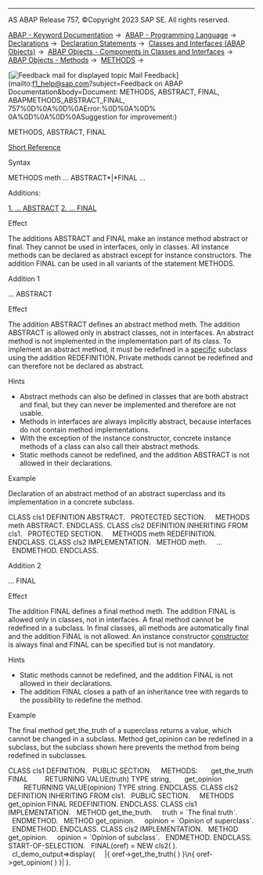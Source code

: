   

* * *

AS ABAP Release 757, ©Copyright 2023 SAP SE. All rights reserved.

[ABAP - Keyword Documentation](javascript:call_link\('abenabap.htm'\)) →  [ABAP - Programming Language](javascript:call_link\('abenabap_reference.htm'\)) →  [Declarations](javascript:call_link\('abendeclarations.htm'\)) →  [Declaration Statements](javascript:call_link\('abenabap_declarations.htm'\)) →  [Classes and Interfaces (ABAP Objects)](javascript:call_link\('abenclasses_and_interfaces.htm'\)) →  [ABAP Objects - Components in Classes and Interfaces](javascript:call_link\('abenclass_ifac_components.htm'\)) →  [ABAP Objects - Methods](javascript:call_link\('abenmethods.htm'\)) →  [METHODS](javascript:call_link\('abapmethods.htm'\)) → 

 [![](Mail.gif?object=Mail.gif&sap-language=EN "Feedback mail for displayed topic") Mail Feedback](mailto:f1_help@sap.com?subject=Feedback on ABAP Documentation&body=Document: METHODS, ABSTRACT, FINAL, ABAPMETHODS_ABSTRACT_FINAL, 757%0D%0A%0D%0AError:%0D%0A%0D%
0A%0D%0A%0D%0ASuggestion for improvement:)

METHODS, ABSTRACT, FINAL

[Short Reference](javascript:call_link\('abapmethods_shortref.htm'\))

Syntax

METHODS meth ... ABSTRACT*|*FINAL ...

Additions:

[1\. ... ABSTRACT](#!ABAP_ADDITION_1@1@)
[2\. ... FINAL](#!ABAP_ADDITION_2@2@)

Effect

The additions ABSTRACT and FINAL make an instance method abstract or final. They cannot be used in interfaces, only in classes. All instance methods can be declared as abstract except for instance constructors. The addition FINAL can be used in all variants of the statement METHODS.

Addition 1   

... ABSTRACT

Effect

The addition ABSTRACT defines an abstract method meth. The addition ABSTRACT is allowed only in abstract classes, not in interfaces. An abstract method is not implemented in the implementation part of its class. To implement an abstract method, it must be redefined in a [specific](javascript:call_link\('abenconcrete_glosry.htm'\) "Glossary Entry") subclass using the addition REDEFINITION. Private methods cannot be redefined and can therefore not be declared as abstract.

Hints

-   Abstract methods can also be defined in classes that are both abstract and final, but they can never be implemented and therefore are not usable.
-   Methods in interfaces are always implicitly abstract, because interfaces do not contain method implementations.
-   With the exception of the instance constructor, concrete instance methods of a class can also call their abstract methods.
-   Static methods cannot be redefined, and the addition ABSTRACT is not allowed in their declarations.

Example

Declaration of an abstract method of an abstract superclass and its implementation in a concrete subclass.

CLASS cls1 DEFINITION ABSTRACT.
  PROTECTED SECTION.
    METHODS meth ABSTRACT.
ENDCLASS.
CLASS cls2 DEFINITION INHERITING FROM cls1.
  PROTECTED SECTION.
    METHODS meth REDEFINITION.
ENDCLASS.
CLASS cls2 IMPLEMENTATION.
  METHOD meth.
    ...
  ENDMETHOD.
ENDCLASS.

Addition 2   

... FINAL

Effect

The addition FINAL defines a final method meth. The addition FINAL is allowed only in classes, not in interfaces. A final method cannot be redefined in a subclass. In final classes, all methods are automatically final and the addition FINAL is not allowed. An instance constructor [constructor](javascript:call_link\('abapmethods_constructor.htm'\)) is always final and FINAL can be specified but is not mandatory.

Hints

-   Static methods cannot be redefined, and the addition FINAL is not allowed in their declarations.
-   The addition FINAL closes a path of an inheritance tree with regards to the possibility to redefine the method.

Example

The final method get\_the\_truth of a superclass returns a value, which cannot be changed in a subclass. Method get\_opinion can be redefined in a subclass, but the subclass shown here prevents the method from being redefined in subclasses.

CLASS cls1 DEFINITION.
  PUBLIC SECTION.
    METHODS:
      get\_the\_truth FINAL
        RETURNING VALUE(truth) TYPE string,
      get\_opinion
        RETURNING VALUE(opinion) TYPE string.
ENDCLASS.
CLASS cls2 DEFINITION INHERITING FROM cls1.
  PUBLIC SECTION.
    METHODS get\_opinion FINAL REDEFINITION.
ENDCLASS.
CLASS cls1 IMPLEMENTATION.
  METHOD get\_the\_truth.
    truth = \`The final truth\`.
  ENDMETHOD.
  METHOD get\_opinion.
    opinion = \`Opinion of superclass\`.
  ENDMETHOD.
ENDCLASS.
CLASS cls2 IMPLEMENTATION.
  METHOD get\_opinion.
    opinion = \`Opinion of subclass\`.
  ENDMETHOD.
ENDCLASS.
START-OF-SELECTION.
  FINAL(oref) = NEW cls2( ).
  cl\_demo\_output=>display(
    |{ oref->get\_the\_truth( ) }\\n{ oref->get\_opinion( ) }| ).